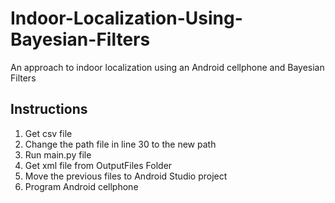# Indoor-Localization-Using-Bayesian-Filters
An approach to indoor localization using an Android cellphone and Bayesian Filters

## Instructions
1. Get csv file
2. Change the path file in line 30 to the new path
3. Run main.py file
4. Get xml file from OutputFiles Folder
5. Move the previous files to Android Studio project
6. Program Android cellphone
